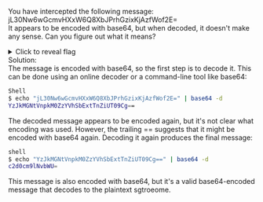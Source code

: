You have intercepted the following message: 
jL30Nw6wGcmvHXxW6Q8XbJPrhGzixKjAzfWof2E=  
It appears to be encoded with base64, but when decoded, it doesn't make any sense. Can you figure out what it means? 
<details>
  <summary>Click to reveal flag</summary>
  Flag: CTF(sgtroeome)
</details>
Solution:<br>   
The message is encoded with base64, so the first step is to decode it. This can be done using an
online decoder or a command-line tool like base64:

```bash
Shell 
$ echo "jL30Nw6wGcmvHXxW6Q8XbJPrhGzixKjAzfWof2E=" | base64 -d
YzJkMGNtVnpkM0ZzYVhSbExtTnZiUT09Cg==  
```

The decoded message appears to be encoded again, but it's not clear what encoding was used.
However, the trailing == suggests that it might be encoded with base64 again. Decoding it again
produces the final message:
```bash
shell 
$ echo "YzJkMGNtVnpkM0ZzYVhSbExtTnZiUT09Cg==" | base64 -d 
c2d0cm9lNvbWU=  
```
This message is also encoded with base64, but it's a valid base64-encoded message that decodes to
the plaintext sgtroeome.
